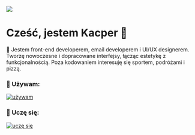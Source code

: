 ![](https://komarev.com/ghpvc/?username=CasperZmuda)

# Cześć, jestem Kacper 🌊

🤿 Jestem front-end developerem, email developerem i UI/UX designerem. Tworzę nowoczesne i dopracowane interfejsy, łącząc estetykę z funkcjonalnością. Poza kodowaniem interesuję się sportem, podróżami i pizzą.

### 🪸 Używam:

[![używam](https://skillicons.dev/icons?i=html,css,scss,js,git,github,npm,figma,ps,vscode)](https://skillicons.dev)

### 🪼 Uczę się:

[![uczę się](https://skillicons.dev/icons?i=ts,angular,tailwind,wordpress,vite,webstorm)](https://skillicons.dev)
